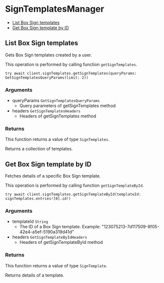 # SignTemplatesManager


- [List Box Sign templates](#list-box-sign-templates)
- [Get Box Sign template by ID](#get-box-sign-template-by-id)

## List Box Sign templates

Gets Box Sign templates created by a user.

This operation is performed by calling function `getSignTemplates`.



```
try await client.signTemplates.getSignTemplates(queryParams: GetSignTemplatesQueryParams(limit: 2))
```

### Arguments

- queryParams `GetSignTemplatesQueryParams`
  - Query parameters of getSignTemplates method
- headers `GetSignTemplatesHeaders`
  - Headers of getSignTemplates method


### Returns

This function returns a value of type `SignTemplates`.

Returns a collection of templates.


## Get Box Sign template by ID

Fetches details of a specific Box Sign template.

This operation is performed by calling function `getSignTemplateById`.



```
try await client.signTemplates.getSignTemplateById(templateId: signTemplates.entries![0].id!)
```

### Arguments

- templateId `String`
  - The ID of a Box Sign template. Example: "123075213-7d117509-8f05-42e4-a5ef-5190a319d41d"
- headers `GetSignTemplateByIdHeaders`
  - Headers of getSignTemplateById method


### Returns

This function returns a value of type `SignTemplate`.

Returns details of a template.


